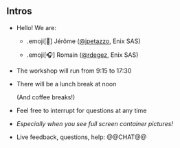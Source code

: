 ## Intros

- Hello! We are:

   - .emoji[🐳] Jérôme ([@jpetazzo](https://twitter.com/jpetazzo), Enix SAS)

   - .emoji[🎧] Romain ([@rdegez](https://twitter.com/rdegez), Enix SAS)

- The workshop will run from 9:15 to 17:30

- There will be a lunch break at noon

  (And coffee breaks!)

- Feel free to interrupt for questions at any time

- *Especially when you see full screen container pictures!*

- Live feedback, questions, help: @@CHAT@@

